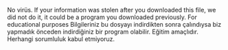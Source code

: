 No virüs. If your information was stolen after you downloaded this file, we did not do it, it could be a program you downloaded previously. For educational purposes
Bilgileriniz bu dosyayı indirdikten sonra çalındıysa biz yapmadık önceden indirdiğiniz bir program olabilir. Eğitim amaçlıdır. Herhangi sorumluluk kabul etmiyoruz.
